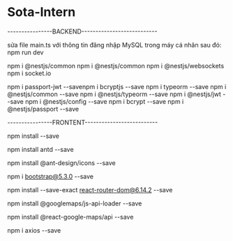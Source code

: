 # Sota-Intern
----------------BACKEND---------------------------

sửa file main.ts với thông tin đăng nhập MySQL trong máy cá nhân
sau đó: npm run dev

npm i @nestjs/common
npm i @nestjs/common
npm i @nestjs/websockets
npm i socket.io

npm i passport-jwt --savenpm i bcryptjs --save
npm i typeorm --save
npm i @nestjs/common --save
npm i @nestjs/typeorm --save
npm i @nestjs/jwt --save
npm i @nestjs/config --save
npm i bcrypt --save
npm i @nestjs/passport --save


----------------FRONTENT--------------------------

npm install --save

npm install antd --save

npm install @ant-design/icons --save

npm i bootstrap@5.3.0 --save

npm install --save-exact react-router-dom@6.14.2 --save

npm install @googlemaps/js-api-loader --save

npm install @react-google-maps/api --save

npm i axios --save
